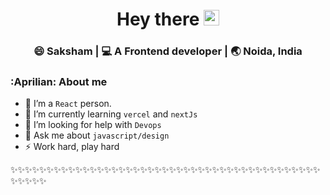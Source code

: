 <div align="center">
  <h1> Hey there <img src="https://media.giphy.com/media/hvRJCLFzcasrR4ia7z/giphy.gif" width="25px"></h1>
</div>

<div align="center">
<h3> 😄 Saksham  | 💻 A Frontend developer | 🌏 Noida, India </h3>
</div>

### :Aprilian: About me

- 🔭 I’m a `React` person.
- 🌱 I’m currently learning `vercel` and `nextJs`
- 🤔 I’m looking for help with `Devops`
- 💬 Ask me about `javascript/design`
- ⚡ Work hard, play hard

✨✨✨✨✨✨✨✨✨✨✨✨✨✨✨✨✨✨✨✨✨✨✨✨✨✨✨✨✨✨✨✨✨✨✨✨✨✨✨✨✨✨✨✨✨✨✨✨

